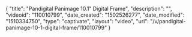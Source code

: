{
    "title": "Pandigital Panimage 10.1&quot; Digital Frame",
    "description": "",
    "videoid": "110010799",
    "date_created": "1502526277",
    "date_modified": "1510334750",
    "type": "captivate",
    "layout": "video",
    "url": "\/v\/pandigital-panimage-10-1-digital-frame\/110010799"
}